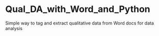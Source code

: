 # Qual_DA_with_Word_and_Python
Simple way to tag and extract qualitative data from Word docs for data analysis
